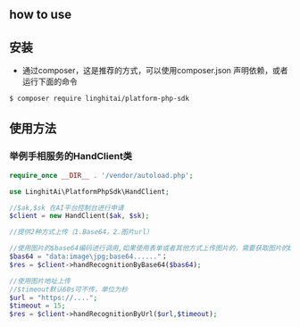 ## how to use
## 安装

* 通过composer，这是推荐的方式，可以使用composer.json 声明依赖，或者运行下面的命令
```bash
$ composer require linghitai/platform-php-sdk
```

## 使用方法

### 举例手相服务的HandClient类
```php
require_once __DIR__ . '/vendor/autoload.php';

use LinghitAi\PlatformPhpSdk\HandClient;

//$ak,$sk 在AI平台控制台进行申请
$client = new HandClient($ak, $sk);

//提供2种方式上传（1.Base64，2.图片url）

//使用图片的$base64编码进行调用,如果使用表单或者其他方式上传图片的，需要获取图片的base64
$bas64 = "data:image\jpg;base64......"；
$res = $client->handRecognitionByBase64($bas64);

//使用图片地址上传
//$timeout默认60s可不传，单位为秒
$url = "https://....";
$timeout = 15;
$res = $client->handRecognitionByUrl($url,$timeout);

```